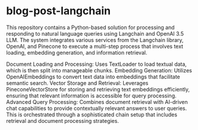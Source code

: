 # blog-post-langchain
This repository contains a Python-based solution for processing and responding to natural language queries using Langchain and OpenAI 3.5 LLM. The system integrates various services from the Langchain library, OpenAI, and Pinecone to execute a multi-step process that involves text loading, embedding generation, and information retrieval.

Document Loading and Processing: Uses TextLoader to load textual data, which is then split into manageable chunks.
Embedding Generation: Utilizes OpenAIEmbeddings to convert text data into embeddings that facilitate semantic search.
Vector Storage and Retrieval: Leverages PineconeVectorStore for storing and retrieving text embeddings efficiently, ensuring that relevant information is accessible for query processing.
Advanced Query Processing: Combines document retrieval with AI-driven chat capabilities to provide contextually relevant answers to user queries. This is orchestrated through a sophisticated chain setup that includes retrieval and document processing strategies.
